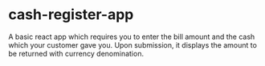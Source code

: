 # cash-register-app

A basic react app which requires you to enter the bill amount and the cash which your customer gave you. Upon submission, it displays the amount to be returned with currency denomination.
